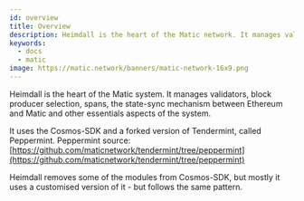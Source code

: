 ```yaml
---
id: overview
title: Overview
description: Heimdall is the heart of the Matic network. It manages validators, block producer span, the state-sync mechanism and other essentials aspects of the system.
keywords:
  - docs
  - matic
image: https://matic.network/banners/matic-network-16x9.png 
---
```


Heimdall is the heart of the Matic system. It manages validators, block producer selection, spans, the state-sync mechanism between Ethereum and Matic and other essentials aspects of the system.

It uses the Cosmos-SDK and a forked version of Tendermint, called Peppermint. Peppermint source: [https://github.com/maticnetwork/tendermint/tree/peppermint](https://github.com/maticnetwork/tendermint/tree/peppermint) 

Heimdall removes some of the modules from Cosmos-SDK, but mostly it uses a customised version of it - but follows the same pattern.